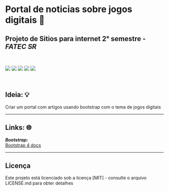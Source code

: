# Portal de noticias sobre jogos digitais 👾
## Projeto de Sitios para internet 2° semestre - ***FATEC SR***

<br>
<p float="left">
 <img src="https://img.shields.io/badge/PHP-777BB4?style=for-the-badge&logo=php&logoColor=white">
 <img src="https://img.shields.io/badge/JavaScript-F7DF1E?style=for-the-badge&logo=javascript&logoColor=black">
 <img src="https://img.shields.io/badge/HTML5-E34F26?style=for-the-badge&logo=html5&logoColor=white">
 <img src="https://img.shields.io/badge/CSS3-1572B6?style=for-the-badge&logo=css3&logoColor=white">
 <img src="https://img.shields.io/badge/Bootstrap-563D7C?style=for-the-badge&logo=bootstrap&logoColor=white">
</p>
<br>

## Ideia: 💡
Criar um portal com artigos usando bootstrap com o tema de jogos digitais

---
## Links: 🌐
***Bootstrap:***<br>
[<ins>Bootstrap 4 docs</ins>](https://getbootstrap.com/docs/4.6/getting-started/introduction/)

---
## Licença
Este projeto está licenciado sob a licença [MIT] - consulte o arquivo LICENSE.md para obter detalhes


